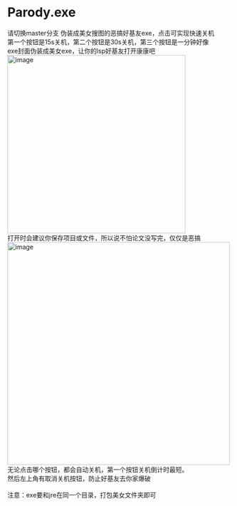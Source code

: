 # Parody.exe
请切换master分支
伪装成美女搜图的恶搞好基友exe，点击可实现快速关机<br>
第一个按钮是15s关机，第二个按钮是30s关机，第三个按钮是一分钟好像<br>
exe封面伪装成美女exe，让你的lsp好基友打开康康吧<br>
<img width="400" alt="image" src="https://github.com/user-attachments/assets/5f5344cb-9f43-4255-aab6-acf540f07a4e"><br>
打开时会建议你保存项目或文件，所以说不怕论文没写完，仅仅是恶搞<br>
<img width="500" alt="image" src="https://github.com/user-attachments/assets/b605b22f-3b12-4c2e-bfda-a0b3a4409371"><br>
无论点击哪个按钮，都会自动关机，第一个按钮关机倒计时最短。<br>
然后左上角有取消关机按钮，防止好基友去你家爆破<br>
<br>
注意：exe要和jre在同一个目录，打包美女文件夹即可


